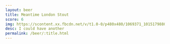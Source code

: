 ```yaml
---
layout: beer
title: Meantime London Stout
score: 6
img: https://scontent.xx.fbcdn.net/v/t1.0-0/p480x480/1069371_10151798801138745_1255664168_n.jpg?oh=4a8ee91ff2bdf4406d432ca8d54294d7&oe=58891F05
desc: I could have another
permalink: /beer/:title.html
---
```

